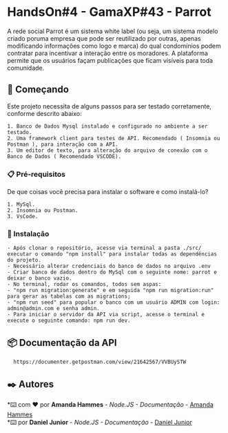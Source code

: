 # HandsOn#4 - GamaXP#43 - Parrot

A rede social Parrot é um sistema white label (ou seja, um sistema modelo criado poruma empresa que pode ser 
reutilizado por outras, apenas modificando informações como logo e marca) do qual condomínios podem contratar 
para incentivar a interação entre os moradores.
A plataforma permite que os usuários façam publicações que ficam visíveis para toda comunidade.


## 🚀 Começando

Este projeto necessita de alguns passos para ser testado corretamente, conforme descrito abaixo:

    1. Banco de Dados Mysql instalado e configurado no ambiente a ser testado.
    2. Uma framework client para testes de API. Recomendado ( Insomnia ou Postman ), para interação com a API.
    3. Um editor de texto, para alteração do arquivo de conexão com o Banco de Dados ( Recomendado VSCODE).

### 📋 Pré-requisitos

De que coisas você precisa para instalar o software e como instalá-lo?

    1. MySql.
    2. Insomnia ou Postman.
    3. VsCode.

### 🔧 Instalação
    - Após clonar o repositório, acesse via terminal a pasta ./src/ executar o comando "npm install" para instalar todas as dependências do projeto.
    - Necessário alterar credenciais do banco de dados no arquivo .env
    - Criar banco de dados dentro do MySql com o seguinte nome: parrot e deixar o banco vazio.
    - No terminal, rodar os comandos, todos sem aspas:
    - "npm run migration:generate" e em seguida "npm run migration:run" para gerar as tabelas com as migrations;
    - "npm run seed" para popular o banco com um usuário ADMIN com login: admin@admin.com e senha admin.
    - Para iniciar o servidor da API via script, acesse o terminal e execute o seguinte comando: npm run dev.
    
    
## 📦 Documentação da API

      https://documenter.getpostman.com/view/21642567/VVBUySTW


## ✒️ Autores<br>

*⌨️ com ❤️ por **Amanda Hammes** - *Node.JS - Documentação* - [Amanda Hammes](https://github.com/amandahammes/)<br>
*⌨️ por **Daniel Junior** - *Node.JS - Documentação* - [Daniel Junior](https://github.com/)<br>

